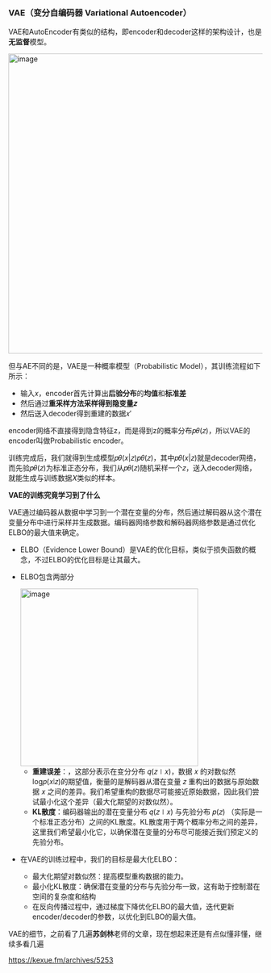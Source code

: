 ### VAE（变分自编码器 Variational Autoencoder）
VAE和AutoEncoder有类似的结构，即encoder和decoder这样的架构设计，也是**无监督**模型。

<img width="595" alt="image" src="https://github.com/user-attachments/assets/bd7af15a-aea2-46ad-b507-258d4b364645">

但与AE不同的是，VAE是一种概率模型（Probabilistic Model），其训练流程如下所示：
-  输入𝑥，encoder首先计算出**后验分布**的**均值**和**标准差**
-  然后通过**重采样方法采样得到隐变量𝑧**
-  然后送入decoder得到重建的数据𝑥′

encoder网络不直接得到隐含特征z，而是得到z的概率分布𝑝𝜃(𝑧)，所以VAE的encoder叫做Probabilistic encoder。

训练完成后，我们就得到生成模型𝑝𝜃(𝑥|𝑧)𝑝𝜃(𝑧)，其中𝑝𝜃(𝑥|𝑧)就是decoder网络，而先验𝑝𝜃(𝑧)为标准正态分布，我们从𝑝𝜃(𝑧)随机采样一个𝑧，送入decoder网络，就能生成与训练数据𝑋类似的样本。

**VAE的训练究竟学习到了什么**

VAE通过编码器从数据中学习到一个潜在变量的分布，然后通过解码器从这个潜在变量分布中进行采样并生成数据。编码器网络参数和解码器网络参数是通过优化ELBO的最大值来确定。
-  ELBO（Evidence Lower Bound）是VAE的优化目标，类似于损失函数的概念，不过ELBO的优化目标是让其最大。
-  ELBO包含两部分
  
    <img width="352" alt="image" src="https://github.com/user-attachments/assets/4db16364-6949-4605-bad9-cdf925ef1588">
   
    - **重建误差**：，这部分表示在变分分布 𝑞(𝑧∣𝑥)，数据 𝑥 的对数似然 log⁡𝑝(𝑥∣𝑧)的期望值，衡量的是解码器从潜在变量 𝑧 重构出的数据与原始数据 𝑥 之间的差异。我们希望重构的数据尽可能接近原始数据，因此我们尝试最小化这个差异（最大化期望的对数似然）。
    - **KL散度**：编码器输出的潜在变量分布 𝑞(𝑧∣𝑥) 与先验分布 𝑝(𝑧) （实际是一个标准正态分布）之间的KL散度。KL散度用于两个概率分布之间的差异，这里我们希望最小化它，以确保潜在变量的分布尽可能接近我们预定义的先验分布。  

-  在VAE的训练过程中，我们的目标是最大化ELBO：

    -  最大化期望对数似然：提高模型重构数据的能力。
    -  最小化KL散度：确保潜在变量的分布与先验分布一致，这有助于控制潜在空间的复杂度和结构
    -  在反向传播过程中，通过梯度下降优化ELBO的最大值，迭代更新encoder/decoder的参数，以优化到ELBO的最大值。




VAE的细节，之前看了几遍**苏剑林**老师的文章，现在想起来还是有点似懂非懂，继续多看几遍

https://kexue.fm/archives/5253

